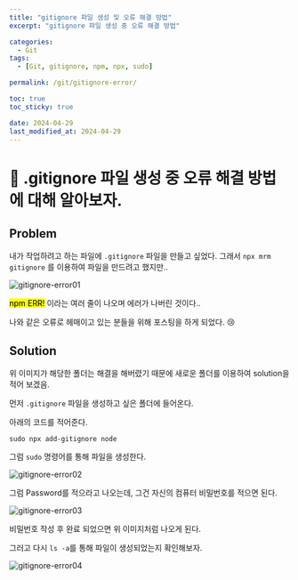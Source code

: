 ```yaml
---
title: "gitignore 파일 생성 및 오류 해결 방법"
excerpt: "gitignore 파일 생성 중 오류 해결 방법"

categories:
  - Git
tags:
  - [Git, gitignore, npm, npx, sudo]

permalink: /git/gitignore-error/

toc: true
toc_sticky: true

date: 2024-04-29
last_modified_at: 2024-04-29
---
```


# 📌 .gitignore 파일 생성 중 오류 해결 방법에 대해 알아보자.

## Problem

내가 작업하려고 하는 파일에 `.gitignore` 파일을 만들고 싶었다.
그래서 `npx mrm gitignore` 를 이용하여 파일을 만드려고 했지만..

![gitignore-error01](https://Yooniverse42.github.io/assets/images/posts_img/categories04-git/004-01-gitignore.png)

<mark>npm ERR!</mark> 이라는 여러 줄이 나오며 에러가 나버린 것이다..

나와 같은 오류로 헤매이고 있는 분들을 위해 포스팅을 하게 되었다. 😢

## Solution
위 이미지가 해당한 폴더는 해결을 해버렸기 때문에 새로운 폴더를 이용하여 solution을 적어 보겠음.

먼저 `.gitignore` 파일을 생성하고 싶은 폴더에 들어온다.

아래의 코드를 적어준다.
```
sudo npx add-gitignore node
```
그럼 `sudo` 명령어를 통해 파일을 생성한다.

![gitignore-error02](https://Yooniverse42.github.io/assets/images/posts_img/categories04-git/004-02-gitignore.png)

그럼 Password를 적으라고 나오는데, 그건 자신의 컴퓨터 비밀번호를 적으면 된다.

![gitignore-error03](https://Yooniverse42.github.io/assets/images/posts_img/categories04-git/004-03-gitignore.png)

비밀번호 작성 후 완료 되었으면 위 이미지처럼 나오게 된다.

그러고 다시 `ls -a`를 통해 파일이 생성되었는지 확인해보자.

![gitignore-error04](https://Yooniverse42.github.io/assets/images/posts_img/categories04-git/004-04-gitignore.png)

